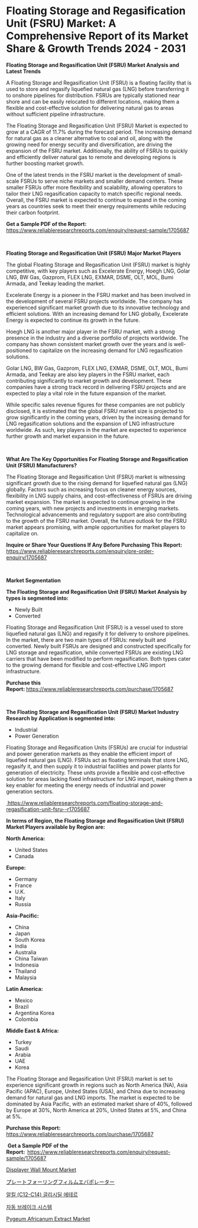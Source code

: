 <p><h1>Floating Storage and Regasification Unit (FSRU) Market: A Comprehensive Report of its Market Share & Growth Trends 2024 - 2031</h1></p><p><strong>Floating Storage and Regasification Unit (FSRU) Market Analysis and Latest Trends</strong></p>
<p><p>A Floating Storage and Regasification Unit (FSRU) is a floating facility that is used to store and regasify liquefied natural gas (LNG) before transferring it to onshore pipelines for distribution. FSRUs are typically stationed near shore and can be easily relocated to different locations, making them a flexible and cost-effective solution for delivering natural gas to areas without sufficient pipeline infrastructure.</p><p>The Floating Storage and Regasification Unit (FSRU) Market is expected to grow at a CAGR of 11.7% during the forecast period. The increasing demand for natural gas as a cleaner alternative to coal and oil, along with the growing need for energy security and diversification, are driving the expansion of the FSRU market. Additionally, the ability of FSRUs to quickly and efficiently deliver natural gas to remote and developing regions is further boosting market growth.</p><p>One of the latest trends in the FSRU market is the development of small-scale FSRUs to serve niche markets and smaller demand centers. These smaller FSRUs offer more flexibility and scalability, allowing operators to tailor their LNG regasification capacity to match specific regional needs. Overall, the FSRU market is expected to continue to expand in the coming years as countries seek to meet their energy requirements while reducing their carbon footprint.</p></p>
<p><strong>Get a Sample PDF of the Report:&nbsp;</strong> <a href="https://www.reliableresearchreports.com/enquiry/request-sample/1705687">https://www.reliableresearchreports.com/enquiry/request-sample/1705687</a></p>
<p>&nbsp;</p>
<p><strong>Floating Storage and Regasification Unit (FSRU) Major Market Players</strong></p>
<p><p>The global Floating Storage and Regasification Unit (FSRU) market is highly competitive, with key players such as Excelerate Energy, Hoegh LNG, Golar LNG, BW Gas, Gazprom, FLEX LNG, EXMAR, DSME, OLT, MOL, Bumi Armada, and Teekay leading the market.</p><p>Excelerate Energy is a pioneer in the FSRU market and has been involved in the development of several FSRU projects worldwide. The company has experienced significant market growth due to its innovative technology and efficient solutions. With an increasing demand for LNG globally, Excelerate Energy is expected to continue its growth in the future.</p><p>Hoegh LNG is another major player in the FSRU market, with a strong presence in the industry and a diverse portfolio of projects worldwide. The company has shown consistent market growth over the years and is well-positioned to capitalize on the increasing demand for LNG regasification solutions.</p><p>Golar LNG, BW Gas, Gazprom, FLEX LNG, EXMAR, DSME, OLT, MOL, Bumi Armada, and Teekay are also key players in the FSRU market, each contributing significantly to market growth and development. These companies have a strong track record in delivering FSRU projects and are expected to play a vital role in the future expansion of the market.</p><p>While specific sales revenue figures for these companies are not publicly disclosed, it is estimated that the global FSRU market size is projected to grow significantly in the coming years, driven by the increasing demand for LNG regasification solutions and the expansion of LNG infrastructure worldwide. As such, key players in the market are expected to experience further growth and market expansion in the future.</p></p>
<p>&nbsp;</p>
<p><strong>What Are The Key Opportunities For Floating Storage and Regasification Unit (FSRU) Manufacturers?</strong></p>
<p><p>The Floating Storage and Regasification Unit (FSRU) market is witnessing significant growth due to the rising demand for liquefied natural gas (LNG) globally. Factors such as increasing focus on cleaner energy sources, flexibility in LNG supply chains, and cost-effectiveness of FSRUs are driving market expansion. The market is expected to continue growing in the coming years, with new projects and investments in emerging markets. Technological advancements and regulatory support are also contributing to the growth of the FSRU market. Overall, the future outlook for the FSRU market appears promising, with ample opportunities for market players to capitalize on.</p></p>
<p><strong>Inquire or Share Your Questions If Any Before Purchasing This Report:</strong> <a href="https://www.reliableresearchreports.com/enquiry/pre-order-enquiry/1705687">https://www.reliableresearchreports.com/enquiry/pre-order-enquiry/1705687</a></p>
<p>&nbsp;</p>
<p><strong>Market Segmentation</strong></p>
<p><strong>The Floating Storage and Regasification Unit (FSRU) Market Analysis by types is segmented into:</strong></p>
<p><ul><li>Newly Built</li><li>Converted</li></ul></p>
<p><p>Floating Storage and Regasification Unit (FSRU) is a vessel used to store liquefied natural gas (LNG) and regasify it for delivery to onshore pipelines. In the market, there are two main types of FSRUs: newly built and converted. Newly built FSRUs are designed and constructed specifically for LNG storage and regasification, while converted FSRUs are existing LNG carriers that have been modified to perform regasification. Both types cater to the growing demand for flexible and cost-effective LNG import infrastructure.</p></p>
<p><strong>Purchase this Report:&nbsp;</strong><a href="https://www.reliableresearchreports.com/purchase/1705687">https://www.reliableresearchreports.com/purchase/1705687</a></p>
<p>&nbsp;</p>
<p><strong>The Floating Storage and Regasification Unit (FSRU) Market Industry Research by Application is segmented into:</strong></p>
<p><ul><li>Industrial</li><li>Power Generation</li></ul></p>
<p><p>Floating Storage and Regasification Units (FSRUs) are crucial for industrial and power generation markets as they enable the efficient import of liquefied natural gas (LNG). FSRUs act as floating terminals that store LNG, regasify it, and then supply it to industrial facilities and power plants for generation of electricity. These units provide a flexible and cost-effective solution for areas lacking fixed infrastructure for LNG import, making them a key enabler for meeting the energy needs of industrial and power generation sectors.</p></p>
<p><a href="https://www.reliableresearchreports.com/floating-storage-and-regasification-unit-fsru--r1705687">&nbsp;https://www.reliableresearchreports.com/floating-storage-and-regasification-unit-fsru--r1705687</a></p>
<p><strong>In terms of Region, the Floating Storage and Regasification Unit (FSRU) Market Players available by Region are:</strong></p>
<p>
    <p> <strong> North America: </strong>
        <ul>
            <li>United States</li>
            <li>Canada</li>
        </ul>
        </p> 
    <p> <strong> Europe: </strong>
        <ul>
            <li>Germany</li>
            <li>France</li>
            <li>U.K.</li>
            <li>Italy</li>
            <li>Russia</li>
        </ul>
        </p> 
    <p> <strong> Asia-Pacific: </strong>
        <ul>
            <li>China</li>
            <li>Japan</li>
            <li>South Korea</li>
            <li>India</li>
            <li>Australia</li>
            <li>China Taiwan</li>
            <li>Indonesia</li>
            <li>Thailand</li>
            <li>Malaysia</li>
        </ul>
        </p> 
    <p> <strong> Latin America: </strong>
        <ul>
            <li>Mexico</li>
            <li>Brazil</li>
            <li>Argentina Korea</li>
            <li>Colombia</li>
        </ul>
        </p> 
    <p> <strong> Middle East & Africa: </strong>
        <ul>
            <li>Turkey</li>
            <li>Saudi</li>
            <li>Arabia</li>
            <li>UAE</li>
            <li>Korea</li>
        </ul>
    </p>
    </p>
<p><p>The Floating Storage and Regasification Unit (FSRU) market is set to experience significant growth in regions such as North America (NA), Asia Pacific (APAC), Europe, United States (USA), and China due to increasing demand for natural gas and LNG imports. The market is expected to be dominated by Asia Pacific, with an estimated market share of 40%, followed by Europe at 30%, North America at 20%, United States at 5%, and China at 5%.</p></p>
<p><strong>Purchase this Report: </strong><a href="https://www.reliableresearchreports.com/purchase/1705687">https://www.reliableresearchreports.com/purchase/1705687</a></p>
<p>&nbsp;<strong>Get a Sample PDF of the Report:&nbsp;&nbsp;</strong><a href="https://www.reliableresearchreports.com/enquiry/request-sample/1705687">https://www.reliableresearchreports.com/enquiry/request-sample/1705687</a></p>
<p><strong></strong></p>
<p><p><a href="https://github.com/julyju69/Market-Research-Report-List-3/blob/main/displayer-wall-mount-market.md">Displayer Wall Mount Market</a></p><p><a href="https://github.com/zjkmgcs938405/Market-Research-Report-List-2/blob/main/1730875125104.md">プレートフォーリングフィルムエバポレーター</a></p><p><a href="https://github.com/Gregost89076vddcv/Market-Research-Report-List-1/blob/main/9577056109741.md">알킬 (C12-C14) 글리시딜 에테르</a></p><p><a href="https://github.com/dollarearner151/Market-Research-Report-List-1/blob/main/9553859109742.md">자동 브레이크 시스템</a></p><p><a href="https://issuu.com/reportprime-2/docs/pygeum-africanum-extract-market-size-2030.pptx">Pygeum Africanum Extract Market</a></p></p>